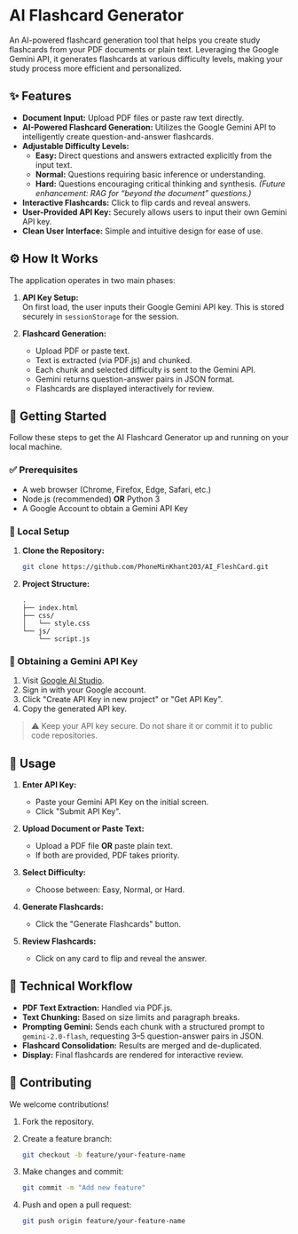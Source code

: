 # AI Flashcard Generator

An AI-powered flashcard generation tool that helps you create study flashcards from your PDF documents or plain text. Leveraging the Google Gemini API, it generates flashcards at various difficulty levels, making your study process more efficient and personalized.

## ✨ Features

* **Document Input:** Upload PDF files or paste raw text directly.
* **AI-Powered Flashcard Generation:** Utilizes the Google Gemini API to intelligently create question-and-answer flashcards.
* **Adjustable Difficulty Levels:**
  * **Easy:** Direct questions and answers extracted explicitly from the input text.
  * **Normal:** Questions requiring basic inference or understanding.
  * **Hard:** Questions encouraging critical thinking and synthesis. *(Future enhancement: RAG for “beyond the document” questions.)*
* **Interactive Flashcards:** Click to flip cards and reveal answers.
* **User-Provided API Key:** Securely allows users to input their own Gemini API key.
* **Clean User Interface:** Simple and intuitive design for ease of use.

## ⚙️ How It Works

The application operates in two main phases:

1. **API Key Setup:**  
   On first load, the user inputs their Google Gemini API key. This is stored securely in `sessionStorage` for the session.

2. **Flashcard Generation:**
   * Upload PDF or paste text.
   * Text is extracted (via PDF.js) and chunked.
   * Each chunk and selected difficulty is sent to the Gemini API.
   * Gemini returns question-answer pairs in JSON format.
   * Flashcards are displayed interactively for review.

## 🚀 Getting Started

Follow these steps to get the AI Flashcard Generator up and running on your local machine.

### ✅ Prerequisites

* A web browser (Chrome, Firefox, Edge, Safari, etc.)
* Node.js (recommended) **OR** Python 3
* A Google Account to obtain a Gemini API Key

### 📁 Local Setup

1. **Clone the Repository:**

   ```bash
   git clone https://github.com/PhoneMinKhant203/AI_FleshCard.git
   ```

2. **Project Structure:**

   ```
   .
   ├── index.html
   ├── css/
   │   └── style.css
   └── js/
       └── script.js
   ```

### 🔑 Obtaining a Gemini API Key

1. Visit [Google AI Studio](https://makersuite.google.com/).
2. Sign in with your Google account.
3. Click "Create API Key in new project" or "Get API Key".
4. Copy the generated API key.

> ⚠️ Keep your API key secure. Do not share it or commit it to public code repositories.


## 🧠 Usage

1. **Enter API Key:**
   * Paste your Gemini API Key on the initial screen.
   * Click "Submit API Key".

2. **Upload Document or Paste Text:**
   * Upload a PDF file **OR** paste plain text.
   * If both are provided, PDF takes priority.

3. **Select Difficulty:**
   * Choose between: Easy, Normal, or Hard.

4. **Generate Flashcards:**
   * Click the "Generate Flashcards" button.

5. **Review Flashcards:**
   * Click on any card to flip and reveal the answer.

## 🧬 Technical Workflow

* **PDF Text Extraction:** Handled via PDF.js.
* **Text Chunking:** Based on size limits and paragraph breaks.
* **Prompting Gemini:** Sends each chunk with a structured prompt to `gemini-2.0-flash`, requesting 3–5 question-answer pairs in JSON.
* **Flashcard Consolidation:** Results are merged and de-duplicated.
* **Display:** Final flashcards are rendered for interactive review.

## 🤝 Contributing

We welcome contributions!

1. Fork the repository.
2. Create a feature branch:

   ```bash
   git checkout -b feature/your-feature-name
   ```

3. Make changes and commit:

   ```bash
   git commit -m "Add new feature"
   ```

4. Push and open a pull request:

   ```bash
   git push origin feature/your-feature-name
   ```
